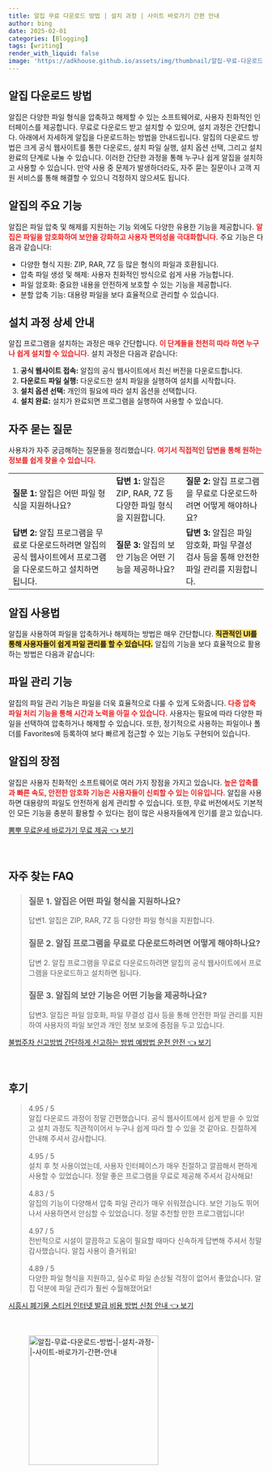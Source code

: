 ```yaml
---
title: 알집 무료 다운로드 방법 | 설치 과정 | 사이트 바로가기 간편 안내
author: bing
date: 2025-02-01
categories: [Blogging]
tags: [writing]
render_with_liquid: false
image: 'https://adkhouse.github.io/assets/img/thumbnail/알집-무료-다운로드-방법-|-설치-과정-|-사이트-바로가기-간편-안내.webp'
---
```



<h2 id='알집 다운로드 방법'>알집 다운로드 방법</h2>

<p>알집은 다양한 파일 형식을 압축하고 해제할 수 있는 소프트웨어로, 사용자 친화적인 인터페이스를 제공합니다. 무료로 다운로드 받고 설치할 수 있으며, 설치 과정은 간단합니다. 아래에서 자세하게 알집을 다운로드하는 방법을 안내드립니다. 알집의 다운로드 방법은 크게 공식 웹사이트를 통한 다운로드, 설치 파일 실행, 설치 옵션 선택, 그리고 설치 완료의 단계로 나눌 수 있습니다. 이러한 간단한 과정을 통해 누구나 쉽게 알집을 설치하고 사용할 수 있습니다. 만약 사용 중 문제가 발생하더라도, 자주 묻는 질문이나 고객 지원 서비스를 통해 해결할 수 있으니 걱정하지 않으셔도 됩니다.</p>

<h2 id='알집의 주요 기능'>알집의 주요 기능</h2>

<p>알집은 파일 압축 및 해제를 지원하는 기능 외에도 다양한 유용한 기능을 제공합니다. <b><span style="color: #ee2323;">알집은 파일을 암호화하여 보안을 강화하고 사용자 편의성을 극대화합니다.</span></b> 주요 기능은 다음과 같습니다:</p>

<ul>
    <li>다양한 형식 지원: ZIP, RAR, 7Z 등 많은 형식의 파일과 호환됩니다.</li>
    <li>압축 파일 생성 및 해제: 사용자 친화적인 방식으로 쉽게 사용 가능합니다.</li>
    <li>파일 암호화: 중요한 내용을 안전하게 보호할 수 있는 기능을 제공합니다.</li>
    <li>분할 압축 기능: 대용량 파일을 보다 효율적으로 관리할 수 있습니다.</li>
</ul>

<h2 id='설치 과정 상세 안내'>설치 과정 상세 안내</h2>

<p>알집 프로그램을 설치하는 과정은 매우 간단합니다. <b><span style="color: #ee2323;">이 단계들을 천천히 따라 하면 누구나 쉽게 설치할 수 있습니다.</span></b> 설치 과정은 다음과 같습니다:</p>

<ol>
    <li><b>공식 웹사이트 접속:</b> 알집의 공식 웹사이트에서 최신 버전을 다운로드합니다.</li>
    <li><b>다운로드 파일 실행:</b> 다운로드한 설치 파일을 실행하여 설치를 시작합니다.</li>
    <li><b>설치 옵션 선택:</b> 개인의 필요에 따라 설치 옵션을 선택합니다.</li>
    <li><b>설치 완료:</b> 설치가 완료되면 프로그램을 실행하여 사용할 수 있습니다.</li>
</ol>

<h2 id='자주 묻는 질문'>자주 묻는 질문</h2>

<p>사용자가 자주 궁금해하는 질문들을 정리했습니다. <b><span style="color: #ee2323;">여기서 직접적인 답변을 통해 원하는 정보를 쉽게 찾을 수 있습니다.</span></b></p>

<table>
    <tr>
        <td><b>질문 1:</b> 알집은 어떤 파일 형식을 지원하나요?</td>
        <td><b>답변 1:</b> 알집은 ZIP, RAR, 7Z 등 다양한 파일 형식을 지원합니다.</td>
        <td><b>질문 2:</b> 알집 프로그램을 무료로 다운로드하려면 어떻게 해야하나요?</td>
    </tr>
    <tr>
        <td><b>답변 2:</b> 알집 프로그램을 무료로 다운로드하려면 알집의 공식 웹사이트에서 프로그램을 다운로드하고 설치하면 됩니다.</td>
        <td><b>질문 3:</b> 알집의 보안 기능은 어떤 기능을 제공하나요?</td>
        <td><b>답변 3:</b> 알집은 파일 암호화, 파일 무결성 검사 등을 통해 안전한 파일 관리를 지원합니다.</td>
    </tr>
</table>

<h2 id='알집 사용법'>알집 사용법</h2>

<p>알집을 사용하여 파일을 압축하거나 해제하는 방법은 매우 간단합니다. <b><span style="background-color: #ffe066;">직관적인 UI를 통해 사용자들이 쉽게 파일 관리를 할 수 있습니다.</span></b> 알집의 기능을 보다 효율적으로 활용하는 방법은 다음과 같습니다:</p>

<h2 id='파일 관리 기능'>파일 관리 기능</h2>

<p>알집의 파일 관리 기능은 파일을 더욱 효율적으로 다룰 수 있게 도와줍니다. <b><span style="color: #ee2323;">다중 압축 파일 처리 기능을 통해 시간과 노력을 아낄 수 있습니다.</span></b> 사용자는 필요에 따라 다양한 파일을 선택하여 압축하거나 해제할 수 있습니다. 또한, 정기적으로 사용하는 파일이나 폴더를 Favorites에 등록하여 보다 빠르게 접근할 수 있는 기능도 구현되어 있습니다.</p>

<h2 id='알집의 장점'>알집의 장점</h2>

<p>알집은 사용자 친화적인 소프트웨어로 여러 가지 장점을 가지고 있습니다. <b><span style="color: #ee2323;">높은 압축률과 빠른 속도, 안전한 암호화 기능은 사용자들이 신뢰할 수 있는 이유입니다.</span></b> 알집을 사용하면 대용량의 파일도 안전하게 쉽게 관리할 수 있습니다. 또한, 무료 버전에서도 기본적인 모든 기능을 충분히 활용할 수 있다는 점이 많은 사용자들에게 인기를 끌고 있습니다.</p>


<p><a class="click-button" title="뽐뿌 무료운세 바로가기 무료 제공" href="https://adkhouse.github.io/posts/%EB%BD%90%EB%BF%8C-%EB%AC%B4%EB%A3%8C%EC%9A%B4%EC%84%B8-%EB%B0%94%EB%A1%9C%EA%B0%80%EA%B8%B0-%EB%AC%B4%EB%A3%8C-%EC%A0%9C%EA%B3%B5/" rel="dofollow">뽐뿌 무료운세 바로가기 무료 제공 👈 보기</a></p><br>
<h2 id='자주_찾는_FAQ'>자주 찾는 FAQ</h2>
<div itemscope="" itemtype="https://schema.org/FAQPage"> 
<blockquote> 
<div itemscope="" itemprop="mainEntity" itemtype="https://schema.org/Question"> 
<h3 itemprop="name">질문 1. 알집은 어떤 파일 형식을 지원하나요?</h3> 
<div itemscope="" itemprop="acceptedAnswer" itemtype="https://schema.org/Answer"> 
<span itemprop="text"> 
<p>답변1. 알집은 ZIP, RAR, 7Z 등 다양한 파일 형식을 지원합니다.</p> 
</span> 
</div> 
</div> 
<div itemscope="" itemprop="mainEntity" itemtype="https://schema.org/Question"> 
<h3 itemprop="name">질문 2. 알집 프로그램을 무료로 다운로드하려면 어떻게 해야하나요?</h3> 
<div itemscope="" itemprop="acceptedAnswer" itemtype="https://schema.org/Answer"> 
<span itemprop="text"> 
<p>답변 2. 알집 프로그램을 무료로 다운로드하려면 알집의 공식 웹사이트에서 프로그램을 다운로드하고 설치하면 됩니다.</p> 
</span> 
</div> 
</div> 
<div itemscope="" itemprop="mainEntity" itemtype="https://schema.org/Question"> 
<h3 itemprop="name">질문 3. 알집의 보안 기능은 어떤 기능을 제공하나요?</h3> 
<div itemscope="" itemprop="acceptedAnswer" itemtype="https://schema.org/Answer"> 
<span itemprop="text"> 
<p>답변3. 알집은 파일 암호화, 파일 무결성 검사 등을 통해 안전한 파일 관리를 지원하여 사용자의 파일 보안과 개인 정보 보호에 중점을 두고 있습니다.</p> 
</span> 
</div> 
</div> 
</blockquote> 
</div>
<p><a class="click-button" title="불법주차 신고방법 간단하게 신고하는 방법 예방법 운전 안전" href="https://adkhouse.github.io/posts/%EB%B6%88%EB%B2%95%EC%A3%BC%EC%B0%A8-%EC%8B%A0%EA%B3%A0%EB%B0%A9%EB%B2%95-%EA%B0%84%EB%8B%A8%ED%95%98%EA%B2%8C-%EC%8B%A0%EA%B3%A0%ED%95%98%EB%8A%94-%EB%B0%A9%EB%B2%95-%EC%98%88%EB%B0%A9%EB%B2%95-%EC%9A%B4%EC%A0%84-%EC%95%88%EC%A0%84/" rel="dofollow">불법주차 신고방법 간단하게 신고하는 방법 예방법 운전 안전 👈 보기</a></p><br>
<h2 id='후기'>후기</h2>
<div itemscope itemtype="https://schema.org/Product">
  <blockquote>
  <div itemprop="review" itemscope itemtype="https://schema.org/Review">
      <div itemprop="reviewRating" itemscope itemtype="https://schema.org/Rating"> <span itemprop="ratingValue">4.95</span> / <span itemprop="bestRating">5</span> </div>
      <span itemprop="reviewBody">알집 다운로드 과정이 정말 간편했습니다. 공식 웹사이트에서 쉽게 받을 수 있었고 설치 과정도 직관적이어서 누구나 쉽게 따라 할 수 있을 것 같아요. 친절하게 안내해 주셔서 감사합니다.</span>
  </div>
  <br>
  <div itemprop="review" itemscope itemtype="https://schema.org/Review">
      <div itemprop="reviewRating" itemscope itemtype="https://schema.org/Rating"> <span itemprop="ratingValue">4.95</span> / <span itemprop="bestRating">5</span> </div>
      <span itemprop="reviewBody">설치 후 첫 사용이었는데, 사용자 인터페이스가 매우 친절하고 깔끔해서 편하게 사용할 수 있었습니다. 정말 좋은 프로그램을 무료로 제공해 주셔서 감사해요!</span>
  </div>
  <br>
  <div itemprop="review" itemscope itemtype="https://schema.org/Review">
      <div itemprop="reviewRating" itemscope itemtype="https://schema.org/Rating"> <span itemprop="ratingValue">4.83</span> / <span itemprop="bestRating">5</span> </div>
      <span itemprop="reviewBody">알집의 기능이 다양해서 압축 파일 관리가 매우 쉬워졌습니다. 보안 기능도 뛰어나서 사용하면서 안심할 수 있었습니다. 정말 추천할 만한 프로그램입니다!</span>
  </div>
  <br>
  <div itemprop="review" itemscope itemtype="https://schema.org/Review">
      <div itemprop="reviewRating" itemscope itemtype="https://schema.org/Rating"> <span itemprop="ratingValue">4.97</span> / <span itemprop="bestRating">5</span> </div>
      <span itemprop="reviewBody">전반적으로 시설이 깔끔하고 도움이 필요할 때마다 신속하게 답변해 주셔서 정말 감사했습니다. 알집 사용이 즐거워요!</span>
  </div>
  <br>
  <div itemprop="review" itemscope itemtype="https://schema.org/Review">
      <div itemprop="reviewRating" itemscope itemtype="https://schema.org/Rating"> <span itemprop="ratingValue">4.89</span> / <span itemprop="bestRating">5</span> </div>
      <span itemprop="reviewBody">다양한 파일 형식을 지원하고, 실수로 파일 손상될 걱정이 없어서 좋았습니다. 알집 덕분에 파일 관리가 훨씬 수월해졌어요!</span>
  </div>
  </blockquote>
</div>
<p><a class="click-button" title="시흥시 폐기물 스티커 인터넷 발급 비용 방법 신청 안내" href="https://adkhouse.github.io/posts/%EC%8B%9C%ED%9D%A5%EC%8B%9C-%ED%8F%90%EA%B8%B0%EB%AC%BC-%EC%8A%A4%ED%8B%B0%EC%BB%A4-%EC%9D%B8%ED%84%B0%EB%84%B7-%EB%B0%9C%EA%B8%89-%EB%B9%84%EC%9A%A9-%EB%B0%A9%EB%B2%95-%EC%8B%A0%EC%B2%AD-%EC%95%88%EB%82%B4/" rel="dofollow">시흥시 폐기물 스티커 인터넷 발급 비용 방법 신청 안내 👈 보기</a></p><br>
<figure class="image"><img src="https://adkhouse.github.io/assets/img/thumbnail/알집-무료-다운로드-방법-|-설치-과정-|-사이트-바로가기-간편-안내.webp" alt="알집-무료-다운로드-방법-|-설치-과정-|-사이트-바로가기-간편-안내" width="256" height="256"></figure>